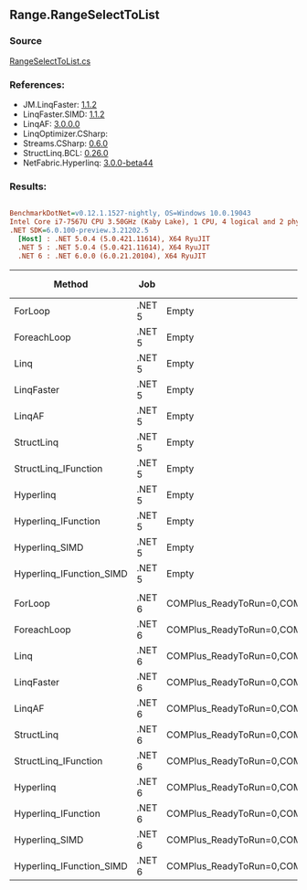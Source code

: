 ﻿## Range.RangeSelectToList

### Source
[RangeSelectToList.cs](../LinqBenchmarks/Range/RangeSelectToList.cs)

### References:
- JM.LinqFaster: [1.1.2](https://www.nuget.org/packages/JM.LinqFaster/1.1.2)
- LinqFaster.SIMD: [1.1.2](https://www.nuget.org/packages/LinqFaster.SIMD/1.0.3)
- LinqAF: [3.0.0.0](https://www.nuget.org/packages/LinqAF/3.0.0.0)
- LinqOptimizer.CSharp: [](https://www.nuget.org/packages/LinqOptimizer.CSharp/)
- Streams.CSharp: [0.6.0](https://www.nuget.org/packages/Streams.CSharp/0.6.0)
- StructLinq.BCL: [0.26.0](https://www.nuget.org/packages/StructLinq/0.26.0)
- NetFabric.Hyperlinq: [3.0.0-beta44](https://www.nuget.org/packages/NetFabric.Hyperlinq/3.0.0-beta44)

### Results:
``` ini

BenchmarkDotNet=v0.12.1.1527-nightly, OS=Windows 10.0.19043
Intel Core i7-7567U CPU 3.50GHz (Kaby Lake), 1 CPU, 4 logical and 2 physical cores
.NET SDK=6.0.100-preview.3.21202.5
  [Host] : .NET 5.0.4 (5.0.421.11614), X64 RyuJIT
  .NET 5 : .NET 5.0.4 (5.0.421.11614), X64 RyuJIT
  .NET 6 : .NET 6.0.0 (6.0.21.20104), X64 RyuJIT


```
|                   Method |    Job |                                                   EnvironmentVariables |  Runtime | Start | Count |      Mean |     Error |    StdDev |    Median | Ratio | RatioSD |  Gen 0 | Gen 1 | Gen 2 | Allocated |
|------------------------- |------- |----------------------------------------------------------------------- |--------- |------ |------ |----------:|----------:|----------:|----------:|------:|--------:|-------:|------:|------:|----------:|
|                  ForLoop | .NET 5 |                                                                  Empty | .NET 5.0 |     0 |   100 | 304.70 ns |  1.627 ns |  1.522 ns | 304.94 ns |  1.00 |    0.00 | 0.5660 |     - |     - |   1,184 B |
|              ForeachLoop | .NET 5 |                                                                  Empty | .NET 5.0 |     0 |   100 | 782.93 ns |  3.343 ns |  2.792 ns | 783.29 ns |  2.57 |    0.02 | 0.5922 |     - |     - |   1,240 B |
|                     Linq | .NET 5 |                                                                  Empty | .NET 5.0 |     0 |   100 | 384.46 ns | 15.759 ns | 44.190 ns | 361.48 ns |  1.49 |    0.15 | 0.2599 |     - |     - |     544 B |
|               LinqFaster | .NET 5 |                                                                  Empty | .NET 5.0 |     0 |   100 | 305.19 ns |  1.241 ns |  1.161 ns | 305.21 ns |  1.00 |    0.01 | 0.6232 |     - |     - |   1,304 B |
|                   LinqAF | .NET 5 |                                                                  Empty | .NET 5.0 |     0 |   100 | 783.11 ns |  3.906 ns |  3.654 ns | 783.39 ns |  2.57 |    0.02 | 0.5655 |     - |     - |   1,184 B |
|               StructLinq | .NET 5 |                                                                  Empty | .NET 5.0 |     0 |   100 | 239.60 ns |  1.922 ns |  1.605 ns | 239.04 ns |  0.79 |    0.01 | 0.2446 |     - |     - |     512 B |
|     StructLinq_IFunction | .NET 5 |                                                                  Empty | .NET 5.0 |     0 |   100 | 143.61 ns |  0.545 ns |  0.483 ns | 143.54 ns |  0.47 |    0.00 | 0.2179 |     - |     - |     456 B |
|                Hyperlinq | .NET 5 |                                                                  Empty | .NET 5.0 |     0 |   100 | 223.77 ns |  1.147 ns |  0.958 ns | 223.68 ns |  0.73 |    0.00 | 0.2179 |     - |     - |     456 B |
|      Hyperlinq_IFunction | .NET 5 |                                                                  Empty | .NET 5.0 |     0 |   100 | 156.96 ns |  0.894 ns |  0.747 ns | 156.81 ns |  0.52 |    0.00 | 0.2179 |     - |     - |     456 B |
|           Hyperlinq_SIMD | .NET 5 |                                                                  Empty | .NET 5.0 |     0 |   100 |  96.27 ns |  0.393 ns |  0.348 ns |  96.23 ns |  0.32 |    0.00 | 0.2180 |     - |     - |     456 B |
| Hyperlinq_IFunction_SIMD | .NET 5 |                                                                  Empty | .NET 5.0 |     0 |   100 |  67.82 ns |  0.397 ns |  0.352 ns |  67.85 ns |  0.22 |    0.00 | 0.2180 |     - |     - |     456 B |
|                          |        |                                                                        |          |       |       |           |           |           |           |       |         |        |       |       |           |
|                  ForLoop | .NET 6 | COMPlus_ReadyToRun=0,COMPlus_TC_QuickJitForLoops=1,COMPlus_TieredPGO=1 | .NET 6.0 |     0 |   100 | 290.81 ns |  2.549 ns |  2.129 ns | 290.62 ns |  1.00 |    0.00 | 0.5660 |     - |     - |   1,184 B |
|              ForeachLoop | .NET 6 | COMPlus_ReadyToRun=0,COMPlus_TC_QuickJitForLoops=1,COMPlus_TieredPGO=1 | .NET 6.0 |     0 |   100 | 543.39 ns |  2.470 ns |  2.311 ns | 544.15 ns |  1.87 |    0.02 | 0.5922 |     - |     - |   1,240 B |
|                     Linq | .NET 6 | COMPlus_ReadyToRun=0,COMPlus_TC_QuickJitForLoops=1,COMPlus_TieredPGO=1 | .NET 6.0 |     0 |   100 | 251.61 ns |  1.133 ns |  1.059 ns | 251.58 ns |  0.87 |    0.01 | 0.2599 |     - |     - |     544 B |
|               LinqFaster | .NET 6 | COMPlus_ReadyToRun=0,COMPlus_TC_QuickJitForLoops=1,COMPlus_TieredPGO=1 | .NET 6.0 |     0 |   100 | 310.94 ns |  0.944 ns |  0.788 ns | 310.76 ns |  1.07 |    0.01 | 0.6232 |     - |     - |   1,304 B |
|                   LinqAF | .NET 6 | COMPlus_ReadyToRun=0,COMPlus_TC_QuickJitForLoops=1,COMPlus_TieredPGO=1 | .NET 6.0 |     0 |   100 | 722.49 ns |  3.810 ns |  3.181 ns | 722.62 ns |  2.48 |    0.03 | 0.5655 |     - |     - |   1,184 B |
|               StructLinq | .NET 6 | COMPlus_ReadyToRun=0,COMPlus_TC_QuickJitForLoops=1,COMPlus_TieredPGO=1 | .NET 6.0 |     0 |   100 | 215.03 ns |  0.841 ns |  0.787 ns | 214.87 ns |  0.74 |    0.00 | 0.2446 |     - |     - |     512 B |
|     StructLinq_IFunction | .NET 6 | COMPlus_ReadyToRun=0,COMPlus_TC_QuickJitForLoops=1,COMPlus_TieredPGO=1 | .NET 6.0 |     0 |   100 | 103.20 ns |  1.110 ns |  0.984 ns | 103.34 ns |  0.35 |    0.00 | 0.2180 |     - |     - |     456 B |
|                Hyperlinq | .NET 6 | COMPlus_ReadyToRun=0,COMPlus_TC_QuickJitForLoops=1,COMPlus_TieredPGO=1 | .NET 6.0 |     0 |   100 | 249.94 ns |  4.215 ns |  3.943 ns | 248.40 ns |  0.86 |    0.02 | 0.2179 |     - |     - |     456 B |
|      Hyperlinq_IFunction | .NET 6 | COMPlus_ReadyToRun=0,COMPlus_TC_QuickJitForLoops=1,COMPlus_TieredPGO=1 | .NET 6.0 |     0 |   100 | 136.81 ns |  0.929 ns |  0.869 ns | 136.59 ns |  0.47 |    0.00 | 0.2179 |     - |     - |     456 B |
|           Hyperlinq_SIMD | .NET 6 | COMPlus_ReadyToRun=0,COMPlus_TC_QuickJitForLoops=1,COMPlus_TieredPGO=1 | .NET 6.0 |     0 |   100 | 254.90 ns |  0.613 ns |  0.512 ns | 254.97 ns |  0.88 |    0.01 | 0.2179 |     - |     - |     456 B |
| Hyperlinq_IFunction_SIMD | .NET 6 | COMPlus_ReadyToRun=0,COMPlus_TC_QuickJitForLoops=1,COMPlus_TieredPGO=1 | .NET 6.0 |     0 |   100 | 163.34 ns |  1.580 ns |  1.319 ns | 163.61 ns |  0.56 |    0.00 | 0.2179 |     - |     - |     456 B |
